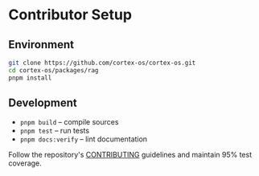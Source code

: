 # Contributor Setup

## Environment
```bash
git clone https://github.com/cortex-os/cortex-os.git
cd cortex-os/packages/rag
pnpm install
```

## Development
- `pnpm build` – compile sources
- `pnpm test` – run tests
- `pnpm docs:verify` – lint documentation

Follow the repository's [CONTRIBUTING](../../../CONTRIBUTING.md) guidelines and maintain 95% test coverage.
